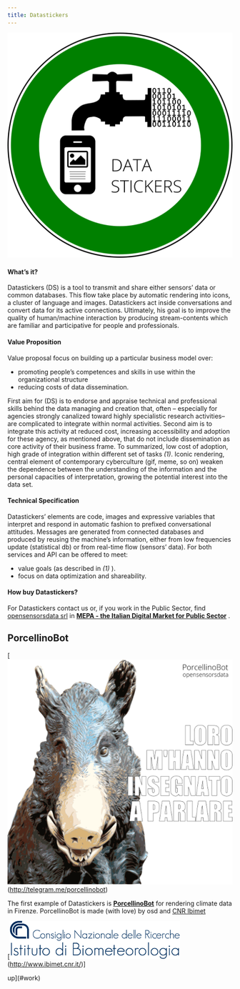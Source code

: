 ```yaml
---
title: Datastickers
---
```


![Datastickers](assets/img/work/proj-2/datastickers.png)

#### What’s it?
Datastickers (DS) is a tool to transmit and share either sensors’ data or common databases. This flow take place by automatic rendering into icons, a  cluster of language and images. Datastickers act inside conversations and  convert data for its active connections. Ultimately, his goal is to improve the quality of human/machine interaction by producing stream-contents which are familiar and participative for people and professionals. 


#### Value Proposition
Value proposal focus on building up a particular business model over:

* promoting people’s competences and skills in use within the organizational structure
* reducing costs of data dissemination.

First aim for (DS) is to endorse and appraise technical and professional skills behind the data managing and creation that, often – especially for agencies strongly canalized toward highly specialistic research activities– are complicated to integrate within normal activities. 
Second aim is to integrate this activity at reduced cost, increasing accessibility and adoption for these agency, as mentioned above, that do not include dissemination as core activity of their business frame.
To summarized, low cost of adoption, high grade of integration within different set of tasks *(1)*. 
Iconic rendering, central element of contemporary cyberculture (gif, meme, so on) weaken the dependence between the understanding of the information and the personal capacities of interpretation, growing the potential interest into the data set.


#### Technical Specification
Datastickers’ elements are code, images and expressive variables that interpret and respond in automatic fashion to prefixed conversational attitudes. Messages are generated from connected databases and produced by reusing the machine’s information, either from low frequencies update (statistical db) or from real-time flow (sensors’ data).
For both services and API can be offered to meet:

* value goals (as described in  *(1)* ). 
* focus on data optimization and shareability.


#### How buy Datastickers?
For Datastickers contact us or, if you work in the Public Sector, find [opensensorsdata srl](http://www.opensensorsdata.it) in **[MEPA - the Italian Digital Market for Public Sector](https://www.acquistinretepa.it/opencms/opencms/main/programma/strumenti/MePA)** .



## PorcellinoBot

[![Datastickers](assets/img/work/proj-2/porcellino_about.png)(http://telegram.me/porcellinobot)

The first example of Datastickers is **[PorcellinoBot](http://telegram.me/porcellinobot)** for rendering climate data in Firenze. PorcellinoBot is made (with love) by osd and [CNR Ibimet](http://www.ibimet.cnr.it/)

[![CNR Ibimet Logo](assets/img/work/proj-2/ibimet-logo.png)(http://www.ibimet.cnr.it/)]






<i class="fa fa-caret-up"></i> up](#work)

